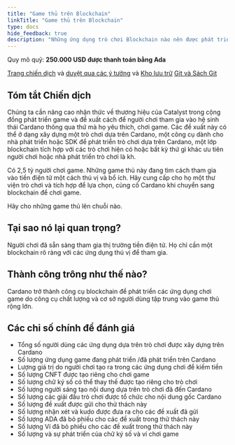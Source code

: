 ```yaml
---
title: "Game thủ trên Blockchain"
linkTitle: "Game thủ trên Blockchain"
type: docs
hide_feedback: true
description: "Những ứng dụng trò chơi Blockchain nào nên được phát triển để đạt được sự chấp nhận hàng loạt của Cardano?"
---
```


Quy mô quỹ: **250.000 USD được thanh toán bằng Ada**

[Trang chiến dịch](https://cardano.ideascale.com/a/campaign-home/26241) và [duyệt qua các ý tưởng](https://cardano.ideascale.com/a/ideas/top/campaign-filter/byids/campaigns/26241/stage/unspecified) và [Kho lưu trữ](https://github.com/Catalyst-Challenges/F7-Gamers-On-Chained) [Git và Sách Git](https://quality-assurance-dao.gitbook.io/catalyst-fund-7-challenges/fund-7/gamers-on-chained)

## Tóm tắt Chiến dịch

Chúng ta cần nâng cao nhận thức về thương hiệu của Catalyst trong cộng đồng phát triển game và đề xuất cách để người chơi tham gia vào hệ sinh thái Cardano thông qua thứ mà họ yêu thích, chơi game. Các đề xuất này có thể ở dạng xây dựng một trò chơi dựa trên Cardano, một công cụ dành cho nhà phát triển hoặc SDK để phát triển trò chơi dựa trên Cardano, một lớp blockchain tích hợp với các trò chơi hiện có hoặc bất kỳ thứ gì khác ưu tiên người chơi hoặc nhà phát triển trò chơi là kh.

Có 2,5 tỷ người chơi game. Những game thủ này đang tìm cách tham gia vào tiền điện tử một cách thú vị và bổ ích. Hãy cung cấp cho họ một thư viện trò chơi và tích hợp để lựa chọn, củng cố Cardano khi chuyển sang blockchain để chơi game.

Hãy cho những game thủ lên chuỗi nào.

## Tại sao nó lại quan trọng?

Người chơi đã sẵn sàng tham gia thị trường tiền điện tử. Họ chỉ cần một blockchain rõ ràng với các ứng dụng thú vị để tham gia.

## Thành công trông như thế nào?

Cardano trở thành công cụ blockchain để phát triển các ứng dụng chơi game do công cụ chất lượng và cơ sở người dùng tập trung vào game thủ rộng lớn.

## Các chỉ số chính để đánh giá

- Tổng số người dùng các ứng dụng dựa trên trò chơi được xây dựng trên Cardano
- Số lượng ứng dụng game đang phát triển /đã phát triển trên Cardano
- Lượng giá trị do người chơi tạo ra trong các ứng dụng chơi để kiếm tiền
- Số lượng CNFT được tạo riêng cho chơi game
- Số lượng chữ ký số có thể thay thế được tạo riêng cho trò chơi
- Số lượng người sáng tạo nội dung dựa trên trò chơi đã đến Cardano
- Số lượng các giải đấu trò chơi được tổ chức cho nội dung gốc Cardano
- Số lượng đề xuất được gửi cho thử thách này
- Số lượng nhận xét và kudo được đưa ra cho các đề xuất đã gửi
- Số lượng ADA đã bỏ phiếu cho các đề xuất trong thử thách này
- Số lượng Ví đã bỏ phiếu cho các đề xuất trong thử thách này
- Số lượng và sự phát triển của chữ ký số và ví chơi game
